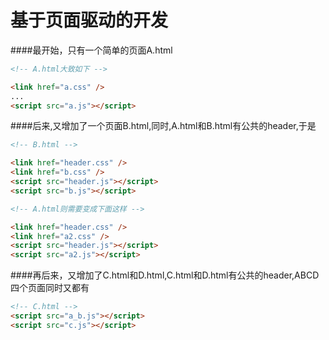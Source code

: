 # 基于页面驱动的开发



####最开始，只有一个简单的页面A.html
```html
<!-- A.html大致如下 -->

<link href="a.css" />
...
<script src="a.js"></script>
```
####后来,又增加了一个页面B.html,同时,A.html和B.html有公共的header,于是

```html
<!-- B.html -->

<link href="header.css" />
<link href="b.css" />
<script src="header.js"></script>
<script src="b.js"></script>
```

```html
<!-- A.html则需要变成下面这样 -->

<link href="header.css" />
<link href="a2.css" />
<script src="header.js"></script>
<script src="a2.js"></script>
```

####再后来，又增加了C.html和D.html,C.html和D.html有公共的header,ABCD四个页面同时又都有
```html
<!-- C.html -->
<script src="a_b.js"></script>
<script src="c.js"></script>
```


